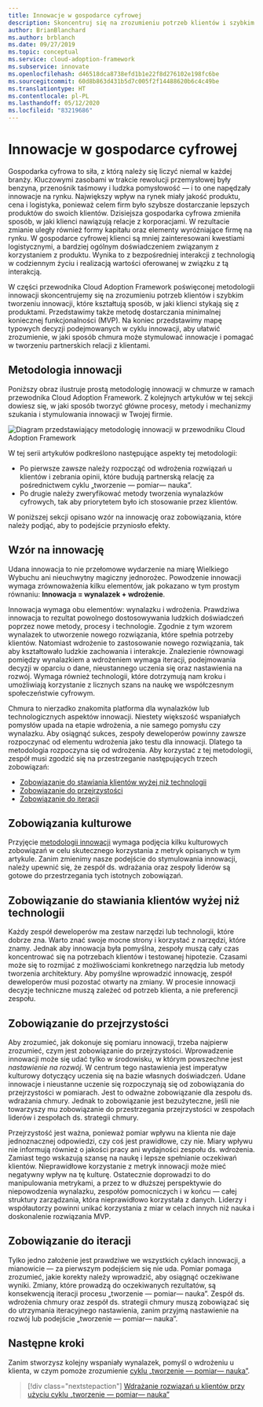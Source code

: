 ```yaml
---
title: Innowacje w gospodarce cyfrowej
description: Skoncentruj się na zrozumieniu potrzeb klientów i szybkim tworzeniu innowacji w chmurze, które kształtują sposób, w jaki klienci wchodzą w interakcje z Twoimi produktami.
author: BrianBlanchard
ms.author: brblanch
ms.date: 09/27/2019
ms.topic: conceptual
ms.service: cloud-adoption-framework
ms.subservice: innovate
ms.openlocfilehash: d46518dca8738efd1b1e22f8d276102e198fc6be
ms.sourcegitcommit: 60d8b863d431b5d7c005f2f14488620b6c4c49be
ms.translationtype: HT
ms.contentlocale: pl-PL
ms.lasthandoff: 05/12/2020
ms.locfileid: "83219686"
---
```

# <a name="innovation-in-the-digital-economy"></a>Innowacje w gospodarce cyfrowej

Gospodarka cyfrowa to siła, z którą należy się liczyć niemal w każdej branży. Kluczowymi zasobami w trakcie rewolucji przemysłowej były benzyna, przenośnik taśmowy i ludzka pomysłowość — i to one napędzały innowacje na rynku. Największy wpływ na rynek miały jakość produktu, cena i logistyka, ponieważ celem firm było szybsze dostarczanie lepszych produktów do swoich klientów. Dzisiejsza gospodarka cyfrowa zmieniła sposób, w jaki klienci nawiązują relacje z korporacjami. W rezultacie zmianie uległy również formy kapitału oraz elementy wyróżniające firmę na rynku. W gospodarce cyfrowej klienci są mniej zainteresowani kwestiami logistycznymi, a bardziej ogólnym doświadczeniem związanym z korzystaniem z produktu. Wynika to z bezpośredniej interakcji z technologią w codziennym życiu i realizacją wartości oferowanej w związku z tą interakcją.

W części przewodnika Cloud Adoption Framework poświęconej metodologii innowacji skoncentrujemy się na zrozumieniu potrzeb klientów i szybkim tworzeniu innowacji, które kształtują sposób, w jaki klienci stykają się z produktami. Przedstawimy także metodę dostarczania minimalnej koniecznej funkcjonalności (MVP). Na koniec przedstawimy mapę typowych decyzji podejmowanych w cyklu innowacji, aby ułatwić zrozumienie, w jaki sposób chmura może stymulować innowacje i pomagać w tworzeniu partnerskich relacji z klientami.

## <a name="innovate-methodology"></a>Metodologia innowacji

Poniższy obraz ilustruje prostą metodologię innowacji w chmurze w ramach przewodnika Cloud Adoption Framework. Z kolejnych artykułów w tej sekcji dowiesz się, w jaki sposób tworzyć główne procesy, metody i mechanizmy szukania i stymulowania innowacji w Twojej firmie.

![Diagram przedstawiający metodologię innowacji w przewodniku Cloud Adoption Framework](../../_images/innovate/innovate-methodology.png)

W tej serii artykułów podkreślono następujące aspekty tej metodologii:

- Po pierwsze zawsze należy rozpocząć od wdrożenia rozwiązań u klientów i zebrania opinii, które budują partnerską relację za pośrednictwem cyklu „tworzenie — pomiar— nauka”.
- Po drugie należy zweryfikować metody tworzenia wynalazków cyfrowych, tak aby priorytetem było ich stosowanie przez klientów.

W poniższej sekcji opisano wzór na innowację oraz zobowiązania, które należy podjąć, aby to podejście przyniosło efekty.

## <a name="formula-for-innovation"></a>Wzór na innowację

Udana innowacja to nie przełomowe wydarzenie na miarę Wielkiego Wybuchu ani nieuchwytny magiczny jednorożec. Powodzenie innowacji wymaga zrównoważenia kilku elementów, jak pokazano w tym prostym równaniu: **Innowacja = wynalazek + wdrożenie**.

Innowacja wymaga obu elementów: wynalazku i wdrożenia. Prawdziwa innowacja to rezultat powolnego dostosowywania ludzkich doświadczeń poprzez nowe metody, procesy i technologie. Zgodnie z tym wzorem wynalazek to utworzenie nowego rozwiązania, które spełnia potrzeby klientów. Natomiast wdrożenie to zastosowanie nowego rozwiązania, tak aby kształtowało ludzkie zachowania i interakcje. Znalezienie równowagi pomiędzy wynalazkiem a wdrożeniem wymaga iteracji, podejmowania decyzji w oparciu o dane, nieustannego uczenia się oraz nastawienia na rozwój. Wymaga również technologii, które dotrzymują nam kroku i umożliwiają korzystanie z licznych szans na naukę we współczesnym społeczeństwie cyfrowym.

Chmura to nierzadko znakomita platforma dla wynalazków lub technologicznych aspektów innowacji. Niestety większość wspaniałych pomysłów upada na etapie wdrożenia, a nie samego pomysłu czy wynalazku. Aby osiągnąć sukces, zespoły deweloperów powinny zawsze rozpoczynać od elementu wdrożenia jako testu dla innowacji. Dlatego ta metodologia rozpoczyna się od wdrożenia. Aby korzystać z tej metodologii, zespół musi zgodzić się na przestrzeganie następujących trzech zobowiązań:

- [Zobowiązanie do stawiania klientów wyżej niż technologii](#commitment-to-prioritize-customers-over-technology)
- [Zobowiązanie do przejrzystości](#commitment-to-transparency)
- [Zobowiązanie do iteracji](#commitment-to-iteration)

## <a name="cultural-commitments"></a>Zobowiązania kulturowe

Przyjęcie [metodologii innowacji](../index.md) wymaga podjęcia kilku kulturowych zobowiązań w celu skutecznego korzystania z metryk opisanych w tym artykule. Zanim zmienimy nasze podejście do stymulowania innowacji, należy upewnić się, że zespół ds. wdrażania oraz zespoły liderów są gotowe do przestrzegania tych istotnych zobowiązań.

## <a name="commitment-to-prioritize-customers-over-technology"></a>Zobowiązanie do stawiania klientów wyżej niż technologii

Każdy zespół deweloperów ma zestaw narzędzi lub technologii, które dobrze zna. Warto znać swoje mocne strony i korzystać z narzędzi, które znamy. Jednak aby innowacja była pomyślna, zespoły muszą cały czas koncentrować się na potrzebach klientów i testowanej hipotezie. Czasami może się to rozmijać z możliwościami konkretnego narzędzia lub metody tworzenia architektury. Aby pomyślne wprowadzić innowację, zespół deweloperów musi pozostać otwarty na zmiany. W procesie innowacji decyzje techniczne muszą zależeć od potrzeb klienta, a nie preferencji zespołu.

## <a name="commitment-to-transparency"></a>Zobowiązanie do przejrzystości

Aby zrozumieć, jak dokonuje się pomiaru innowacji, trzeba najpierw zrozumieć, czym jest zobowiązanie do przejrzystości. Wprowadzenie innowacji może się udać tylko w środowisku, w którym powszechne jest _nastawienie na rozwój_. W centrum tego nastawienia jest imperatyw kulturowy dotyczący uczenia się na bazie własnych doświadczeń. Udane innowacje i nieustanne uczenie się rozpoczynają się od zobowiązania do przejrzystości w pomiarach. Jest to odważne zobowiązanie dla zespołu ds. wdrażania chmury. Jednak to zobowiązanie jest bezużyteczne, jeśli nie towarzyszy mu zobowiązanie do przestrzegania przejrzystości w zespołach liderów i zespołach ds. strategii chmury.

Przejrzystość jest ważna, ponieważ pomiar wpływu na klienta nie daje jednoznacznej odpowiedzi, czy coś jest prawidłowe, czy nie. Miary wpływu nie informują również o jakości pracy ani wydajności zespołu ds. wdrożenia. Zamiast tego wskazują szansę na naukę i lepsze spełnianie oczekiwań klientów. Nieprawidłowe korzystanie z metryk innowacji może mieć negatywny wpływ na tę kulturę. Ostatecznie doprowadzi to do manipulowania metrykami, a przez to w dłuższej perspektywie do niepowodzenia wynalazku, zespołów pomocniczych i w końcu — całej struktury zarządzania, która nieprawidłowo korzystała z danych. Liderzy i współautorzy powinni unikać korzystania z miar w celach innych niż nauka i doskonalenie rozwiązania MVP.

## <a name="commitment-to-iteration"></a>Zobowiązanie do iteracji

Tylko jedno założenie jest prawdziwe we wszystkich cyklach innowacji, a mianowicie &mdash; za pierwszym podejściem się nie uda. Pomiar pomaga zrozumieć, jakie korekty należy wprowadzić, aby osiągnąć oczekiwane wyniki. Zmiany, które prowadzą do oczekiwanych rezultatów, są konsekwencją iteracji procesu „tworzenie — pomiar— nauka”. Zespół ds. wdrożenia chmury oraz zespół ds. strategii chmury muszą zobowiązać się do utrzymania iteracyjnego nastawienia, zanim przyjmą nastawienie na rozwój lub podejście „tworzenie — pomiar— nauka”.

## <a name="next-steps"></a>Następne kroki

Zanim stworzysz kolejny wspaniały wynalazek, pomyśl o wdrożeniu u klienta, w czym pomoże zrozumienie [cyklu „tworzenie — pomiar— nauka”](./adoption.md).

> [!div class="nextstepaction"]
> [Wdrażanie rozwiązań u klientów przy użyciu cyklu „tworzenie — pomiar— nauka”](./adoption.md)
